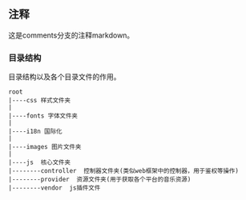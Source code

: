 ## 注释

这是comments分支的注释markdown。

### 目录结构

目录结构以及各个目录文件的作用。

```
root
|----css 样式文件夹
|
|----fonts 字体文件夹
|
|----i18n 国际化
|
|----images 图片文件夹
|
|----js  核心文件夹
|--------controller  控制器文件夹(类似web框架中的控制器，用于鉴权等操作)
|--------provider  资源文件夹(用于获取各个平台的音乐资源)
|--------vendor  js插件文件
```


